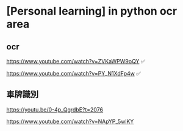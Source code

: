 # [Personal learning] in python ocr area 

## ocr 

https://www.youtube.com/watch?v=ZVKaWPW9oQY ✅ 

https://www.youtube.com/watch?v=PY_N1XdFp4w ✅ 

## 車牌識別

https://youtu.be/0-4p_QgrdbE?t=2076

https://www.youtube.com/watch?v=NApYP_5wlKY 


